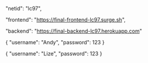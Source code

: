
"netid": "lc97",

"frontend": "https://final-frontend-lc97.surge.sh",

"backend": "https://final-backend-lc97.herokuapp.com"


{
    "username": "Andy",
    "password": 123
}


{
    "username": "Lize",
    "password": 123
}